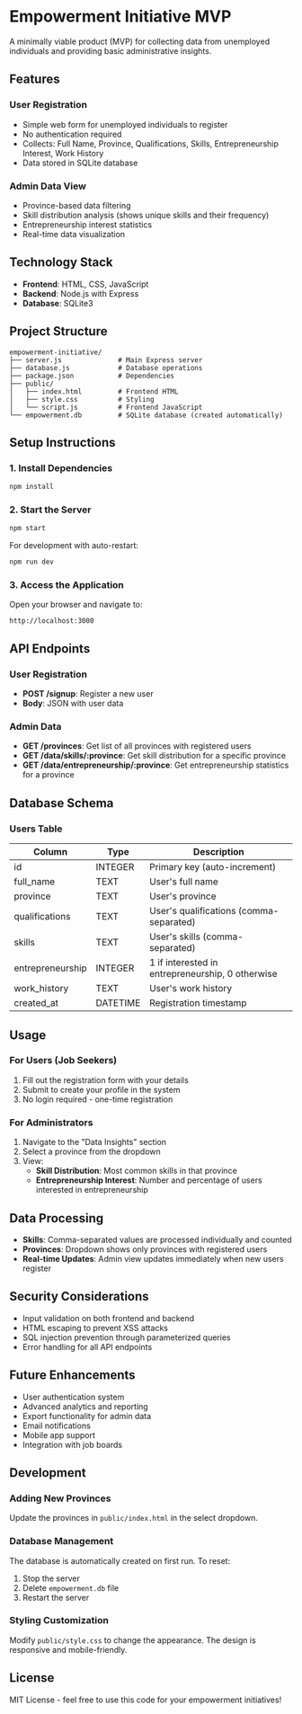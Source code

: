 # Empowerment Initiative MVP

A minimally viable product (MVP) for collecting data from unemployed individuals and providing basic administrative insights.

## Features

### User Registration
- Simple web form for unemployed individuals to register
- No authentication required
- Collects: Full Name, Province, Qualifications, Skills, Entrepreneurship Interest, Work History
- Data stored in SQLite database

### Admin Data View
- Province-based data filtering
- Skill distribution analysis (shows unique skills and their frequency)
- Entrepreneurship interest statistics
- Real-time data visualization

## Technology Stack

- **Frontend**: HTML, CSS, JavaScript
- **Backend**: Node.js with Express
- **Database**: SQLite3

## Project Structure

```
empowerment-initiative/
├── server.js              # Main Express server
├── database.js            # Database operations
├── package.json           # Dependencies
├── public/
│   ├── index.html         # Frontend HTML
│   ├── style.css          # Styling
│   └── script.js          # Frontend JavaScript
└── empowerment.db         # SQLite database (created automatically)
```

## Setup Instructions

### 1. Install Dependencies
```bash
npm install
```

### 2. Start the Server
```bash
npm start
```

For development with auto-restart:
```bash
npm run dev
```

### 3. Access the Application
Open your browser and navigate to:
```
http://localhost:3000
```

## API Endpoints

### User Registration
- **POST /signup**: Register a new user
- **Body**: JSON with user data

### Admin Data
- **GET /provinces**: Get list of all provinces with registered users
- **GET /data/skills/:province**: Get skill distribution for a specific province
- **GET /data/entrepreneurship/:province**: Get entrepreneurship statistics for a province

## Database Schema

### Users Table
| Column | Type | Description |
|--------|------|-------------|
| id | INTEGER | Primary key (auto-increment) |
| full_name | TEXT | User's full name |
| province | TEXT | User's province |
| qualifications | TEXT | User's qualifications (comma-separated) |
| skills | TEXT | User's skills (comma-separated) |
| entrepreneurship | INTEGER | 1 if interested in entrepreneurship, 0 otherwise |
| work_history | TEXT | User's work history |
| created_at | DATETIME | Registration timestamp |

## Usage

### For Users (Job Seekers)
1. Fill out the registration form with your details
2. Submit to create your profile in the system
3. No login required - one-time registration

### For Administrators
1. Navigate to the "Data Insights" section
2. Select a province from the dropdown
3. View:
   - **Skill Distribution**: Most common skills in that province
   - **Entrepreneurship Interest**: Number and percentage of users interested in entrepreneurship

## Data Processing

- **Skills**: Comma-separated values are processed individually and counted
- **Provinces**: Dropdown shows only provinces with registered users
- **Real-time Updates**: Admin view updates immediately when new users register

## Security Considerations

- Input validation on both frontend and backend
- HTML escaping to prevent XSS attacks
- SQL injection prevention through parameterized queries
- Error handling for all API endpoints

## Future Enhancements

- User authentication system
- Advanced analytics and reporting
- Export functionality for admin data
- Email notifications
- Mobile app support
- Integration with job boards

## Development

### Adding New Provinces
Update the provinces in `public/index.html` in the select dropdown.

### Database Management
The database is automatically created on first run. To reset:
1. Stop the server
2. Delete `empowerment.db` file
3. Restart the server

### Styling Customization
Modify `public/style.css` to change the appearance. The design is responsive and mobile-friendly.

## License

MIT License - feel free to use this code for your empowerment initiatives!